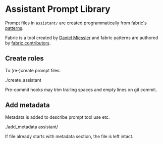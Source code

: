 # Assistant Prompt Library

Prompt files in `assistant/` are created programmatically from [fabric's patterns](https://github.com/danielmiessler/fabric/tree/main/patterns).

Fabric is a tool created by [Daniel Miessler](https://github.com/danielmiessler) and fabric patterns are authored by [fabric contributors](https://github.com/danielmiessler/fabric/graphs/contributors).

## Create roles

To (re-)create prompt files:

./create_assistant

Pre-commit hooks may trim trailing spaces and empty lines on git commit.

## Add metadata

Metadata is added to describe prompt tool use etc.

./add_metadata assistant/

If file already starts with metadata section, the file is left intact.
